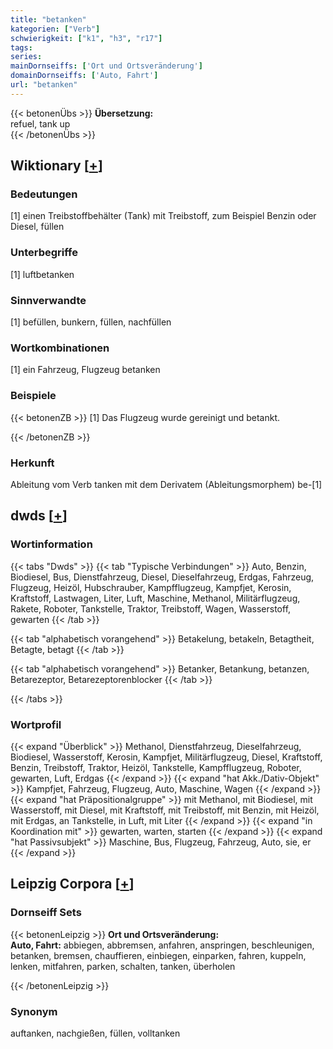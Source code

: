 ```yaml
---
title: "betanken"
kategorien: ["Verb"]
schwierigkeit: ["k1", "h3", "r17"]
tags:
series:
mainDornseiffs: ['Ort und Ortsveränderung']
domainDornseiffs: ['Auto, Fahrt']
url: "betanken"
---
```


{{< betonenÜbs >}}
**Übersetzung:**  
refuel, tank up  
{{< /betonenÜbs >}}

## Wiktionary [[+](https://de.wiktionary.org/wiki/betanken)]

### Bedeutungen
[1] einen Treibstoffbehälter (Tank) mit Treibstoff, zum Beispiel Benzin oder Diesel, füllen  

### Unterbegriffe
[1] luftbetanken  

### Sinnverwandte
[1] befüllen, bunkern, füllen, nachfüllen  

### Wortkombinationen
[1] ein Fahrzeug, Flugzeug betanken  

### Beispiele
{{< betonenZB >}}
[1] Das Flugzeug wurde gereinigt und betankt.  

{{< /betonenZB >}}
### Herkunft
Ableitung vom Verb tanken mit dem Derivatem (Ableitungsmorphem) be-[1]  



## dwds [[+](https://www.dwds.de/wb/betanken)]

### Wortinformation
{{< tabs "Dwds" >}}
{{< tab "Typische Verbindungen" >}}
Auto, Benzin, Biodiesel, Bus, Dienstfahrzeug, Diesel, Dieselfahrzeug, Erdgas, Fahrzeug, Flugzeug, Heizöl, Hubschrauber, Kampfflugzeug, Kampfjet, Kerosin, Kraftstoff, Lastwagen, Liter, Luft, Maschine, Methanol, Militärflugzeug, Rakete, Roboter, Tankstelle, Traktor, Treibstoff, Wagen, Wasserstoff, gewarten
{{< /tab >}}

{{< tab "alphabetisch vorangehend" >}}
Betakelung, betakeln, Betagtheit, Betagte, betagt
{{< /tab >}}

{{< tab "alphabetisch vorangehend" >}}
Betanker, Betankung, betanzen, Betarezeptor, Betarezeptorenblocker
{{< /tab >}}

{{< /tabs >}}

### Wortprofil
{{< expand "Überblick" >}} Methanol, Dienstfahrzeug, Dieselfahrzeug, Biodiesel, Wasserstoff, Kerosin, Kampfjet, Militärflugzeug, Diesel, Kraftstoff, Benzin, Treibstoff, Traktor, Heizöl, Tankstelle, Kampfflugzeug, Roboter, gewarten, Luft, Erdgas {{< /expand >}}
{{< expand "hat Akk./Dativ-Objekt" >}} Kampfjet, Fahrzeug, Flugzeug, Auto, Maschine, Wagen {{< /expand >}}
{{< expand "hat Präpositionalgruppe" >}} mit Methanol, mit Biodiesel, mit Wasserstoff, mit Diesel, mit Kraftstoff, mit Treibstoff, mit Benzin, mit Heizöl, mit Erdgas, an Tankstelle, in Luft, mit Liter {{< /expand >}}
{{< expand "in Koordination mit" >}} gewarten, warten, starten {{< /expand >}}
{{< expand "hat Passivsubjekt" >}} Maschine, Bus, Flugzeug, Fahrzeug, Auto, sie, er {{< /expand >}}

## Leipzig Corpora [[+](https://corpora.uni-leipzig.de/en/res?word=betanken&corpusId=deu_newscrawl-public_2018)]

### Dornseiff Sets
{{< betonenLeipzig >}}
**Ort und Ortsveränderung:**  
**Auto, Fahrt:** abbiegen, abbremsen, anfahren, anspringen, beschleunigen, betanken, bremsen, chauffieren, einbiegen, einparken, fahren, kuppeln, lenken, mitfahren, parken, schalten, tanken, überholen  

{{< /betonenLeipzig >}}

### Synonym
auftanken, nachgießen, füllen, volltanken

